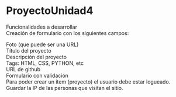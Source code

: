 # ProyectoUnidad4
Funcionalidades a desarrollar <br>
Creación de formulario con los siguientes campos:<br>

Foto (que puede ser una URL)<br>
Título del proyecto<br>
Descripción del proyecto<br>
Tags: HTML, CSS, PYTHON, etc<br>
URL de github<br>
Formulario con validación<br>
Para poder crear un ítem (proyecto) el usuario debe estar logueado.<br>
Guardar la IP de las personas que visitan el sitio.<br>

